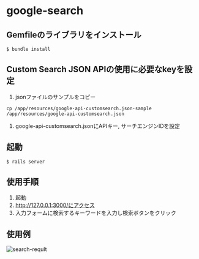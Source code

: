 # google-search

## Gemfileのライブラリをインストール
```
$ bundle install
```

## Custom Search JSON APIの使用に必要なkeyを設定
1. jsonファイルのサンプルをコピー
  ```
  cp /app/resources/google-api-customsearch.json-sample /app/resources/google-api-customsearch.json
  ```
1. google-api-customsearch.jsonにAPIキー, サーチエンジンIDを設定

## 起動
```
$ rails server
```

## 使用手順
1. 起動
1. http://127.0.0.1:3000/にアクセス
1. 入力フォームに検索するキーワードを入力し検索ボタンをクリック

## 使用例
![search-reqult](https://user-images.githubusercontent.com/55642144/153780445-0136b462-a6f0-44c0-a175-e4fc64c22432.png)
